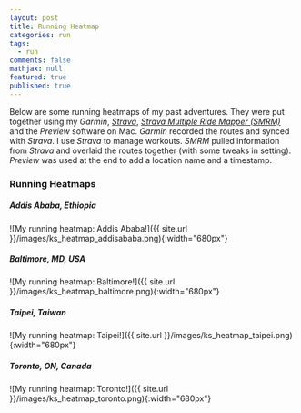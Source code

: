 ```yaml
---
layout: post
title: Running Heatmap
categories: run
tags: 
  - run
comments: false
mathjax: null
featured: true
published: true
---
```


Below are some running heatmaps of my past adventures. They were put together using my *Garmin*, [*Strava*](https://www.strava.com/athletes/3104875), [*Strava Multiple Ride Mapper (SMRM)*](http://www.jonathanokeeffe.com/strava/map.php) and the *Preview* software on Mac. *Garmin* recorded the routes and synced with *Strava*. I use *Strava* to manage workouts. *SMRM* pulled information from *Strava* and overlaid the routes together (with some tweaks in setting). *Preview* was used at the end to add a location name and a timestamp.

### Running Heatmaps

##### Addis Ababa, Ethiopia
![My running heatmap: Addis Ababa!]({{ site.url }}/images/ks_heatmap_addisababa.png){:width="680px"}

##### Baltimore, MD, USA
![My running heatmap: Baltimore!]({{ site.url }}/images/ks_heatmap_baltimore.png){:width="680px"}

##### Taipei, Taiwan
![My running heatmap: Taipei!]({{ site.url }}/images/ks_heatmap_taipei.png){:width="680px"}

##### Toronto, ON, Canada
![My running heatmap: Toronto!]({{ site.url }}/images/ks_heatmap_toronto.png){:width="680px"}
